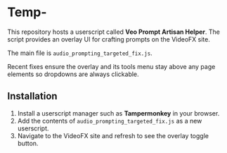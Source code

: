 # Temp-

This repository hosts a userscript called **Veo Prompt Artisan Helper**. The script provides an overlay UI for crafting prompts on the VideoFX site.

The main file is `audio_prompting_targeted_fix.js`.

Recent fixes ensure the overlay and its tools menu stay above any page
elements so dropdowns are always clickable.

## Installation

1. Install a userscript manager such as **Tampermonkey** in your browser.
2. Add the contents of `audio_prompting_targeted_fix.js` as a new userscript.
3. Navigate to the VideoFX site and refresh to see the overlay toggle button.

